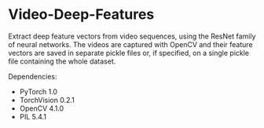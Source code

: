 # Video-Deep-Features
Extract deep feature vectors from video sequences, using the ResNet family of neural networks. The videos are captured with OpenCV and their feature vectors are saved in separate pickle files or, if specified, on a single pickle file containing the whole dataset. 

Dependencies:  
  
- PyTorch 1.0  
- TorchVision 0.2.1  
- OpenCV 4.1.0  
- PIL 5.4.1
